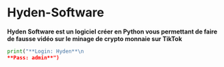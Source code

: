 # Hyden-Software

**Hyden Software est un logiciel créer en Python vous permettant de faire de fausse vidéo sur le minage de crypto monnaie sur TikTok**

```python
print("**Login: Hyden**\n
**Pass: admin**")
```
